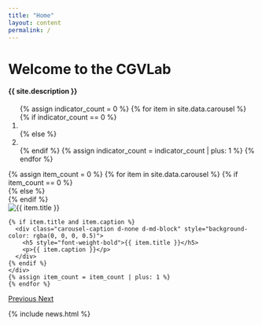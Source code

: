 ```yaml
---
title: "Home"
layout: content
permalink: /
---
```


# Welcome to the CGVLab

<h4 class="text-muted">{{ site.description }}</h4>

<div class="container m-0 p-0 justify-content-start">
<div id="homeCarousel" class="carousel slide" data-ride="carousel">
  <ol class="carousel-indicators">
    {% assign indicator_count = 0 %}
    {% for item in site.data.carousel %}
    {% if indicator_count == 0 %}
    <li data-target="#homeCarousel" data-slide-to="{{ indicator_count }}" 
     class="{{ indicator_class }}"></li>
    {% else %}
    <li data-target="#homeCarousel" data-slide-to="{{ indicator_count }}"></li>
    {% endif %}
    {% assign indicator_count = indicator_count | plus: 1 %}
    {% endfor %}
  </ol>
  <div class="carousel-inner">
    {% assign item_count = 0 %}
    {% for item in site.data.carousel %}
    {% if item_count == 0 %}
    <div class="carousel-item active">
    {% else %}
    <div class="carousel-item">
    {% endif %}
    <div class="p-2 bg-dark text-light border border-dark">
        <div class="embed-responsive embed-responsive-16by9">
            <img src="{{ site.dir_resources_images }}/{{ item.photo }}" class="embed-responsive-item card-img-top" 
            style="object-fit: cover;" alt="{{ item.title }}">
        </div>
    </div>

    {% if item.title and item.caption %}
      <div class="carousel-caption d-none d-md-block" style="background-color: rgba(0, 0, 0, 0.5)">
        <h5 style="font-weight-bold">{{ item.title }}</h5>
        <p>{{ item.caption }}</p>
      </div>
    {% endif %}
    </div>
    {% assign item_count = item_count | plus: 1 %}
    {% endfor %}

  </div>
  <a class="carousel-control-prev" href="#homeCarousel" role="button" data-slide="prev">
    <span class="carousel-control-prev-icon lab-slider-control"  aria-hidden="true"></span>
    <span class="sr-only">Previous</span>
  </a>
  <a class="carousel-control-next" href="#homeCarousel" role="button" data-slide="next">
    <span class="carousel-control-next-icon lab-slider-control" aria-hidden="true"></span>
    <span class="sr-only">Next</span>
  </a>
</div>
</div>

{% include news.html %}
